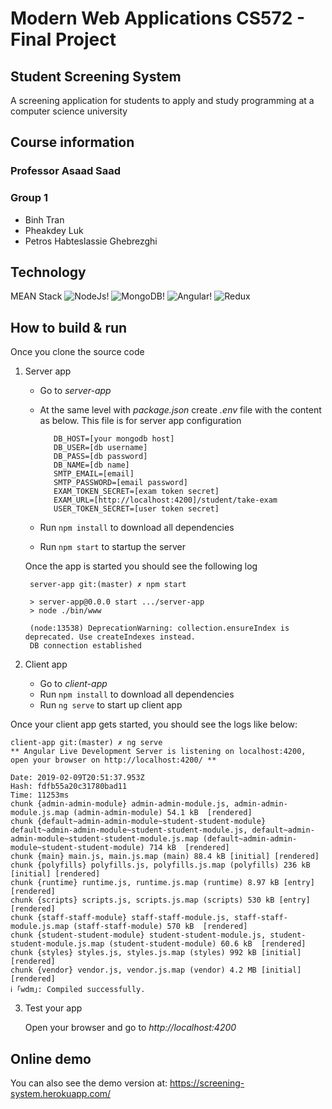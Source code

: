 # Modern Web Applications CS572 - Final Project


## Student Screening System
A screening application for students to apply and study programming at a computer science university
## Course information
### Professor **Asaad Saad**
### Group 1
* Binh Tran 
* Pheakdey Luk
* Petros Habteslassie Ghebrezghi
## Technology
MEAN Stack
![NodeJs!](https://nodejs.org/static/images/logos/nodejs-new-pantone-black.png "NodeJs")
![MongoDB!](https://webassets.mongodb.com/_com_assets/cms/mongodb-logo-rgb-j6w271g1xn.jpg "MongoDB")
![Angular!](https://user-images.githubusercontent.com/7671024/52155533-f0be1280-2648-11e9-9005-5d6c8e4a5cc7.png "Angular")
![Redux](https://user-images.githubusercontent.com/7671024/52170699-c6d22200-2714-11e9-8a9b-62a0a9eaa9d9.png "Redux")
## How to build & run
Once you clone the source code
1. Server app
   
   - Go to _server-app_ 
   - At the same level with _package.json_ create _.env_ file with the content as below. This file is for server app configuration
  
			DB_HOST=[your mongodb host]
			DB_USER=[db username]
			DB_PASS=[db password]
			DB_NAME=[db name]
			SMTP_EMAIL=[email]
			SMTP_PASSWORD=[email password]
			EXAM_TOKEN_SECRET=[exam token secret]
			EXAM_URL=[http://localhost:4200]/student/take-exam
			USER_TOKEN_SECRET=[user token secret]

   - Run `npm install` to download all dependencies
   - Run `npm start` to startup the server
	
	Once the app is started you should see the following log
		
		server-app git:(master) ✗ npm start

		> server-app@0.0.0 start .../server-app
		> node ./bin/www

		(node:13538) DeprecationWarning: collection.ensureIndex is deprecated. Use createIndexes instead.
		DB connection established

2. Client app
   
   - Go to _client-app_
   - Run `npm install` to download all dependencies
   - Run `ng serve` to start up client app
  
  Once your client app gets started, you should see the logs like below:
	
	client-app git:(master) ✗ ng serve
	** Angular Live Development Server is listening on localhost:4200, open your browser on http://localhost:4200/ **
																															
	Date: 2019-02-09T20:51:37.953Z
	Hash: fdfb55a20c31780bad11
	Time: 11253ms
	chunk {admin-admin-module} admin-admin-module.js, admin-admin-module.js.map (admin-admin-module) 54.1 kB  [rendered]
	chunk {default~admin-admin-module~student-student-module} default~admin-admin-module~student-student-module.js, default~admin-admin-module~student-student-module.js.map (default~admin-admin-module~student-student-module) 714 kB  [rendered]
	chunk {main} main.js, main.js.map (main) 88.4 kB [initial] [rendered]
	chunk {polyfills} polyfills.js, polyfills.js.map (polyfills) 236 kB [initial] [rendered]
	chunk {runtime} runtime.js, runtime.js.map (runtime) 8.97 kB [entry] [rendered]
	chunk {scripts} scripts.js, scripts.js.map (scripts) 530 kB [entry] [rendered]
	chunk {staff-staff-module} staff-staff-module.js, staff-staff-module.js.map (staff-staff-module) 570 kB  [rendered]
	chunk {student-student-module} student-student-module.js, student-student-module.js.map (student-student-module) 60.6 kB  [rendered]
	chunk {styles} styles.js, styles.js.map (styles) 992 kB [initial] [rendered]
	chunk {vendor} vendor.js, vendor.js.map (vendor) 4.2 MB [initial] [rendered]
	ℹ ｢wdm｣: Compiled successfully.
3. Test your app
   
   Open your browser and go to _http://localhost:4200_

## Online demo

You can also see the demo version at: https://screening-system.herokuapp.com/